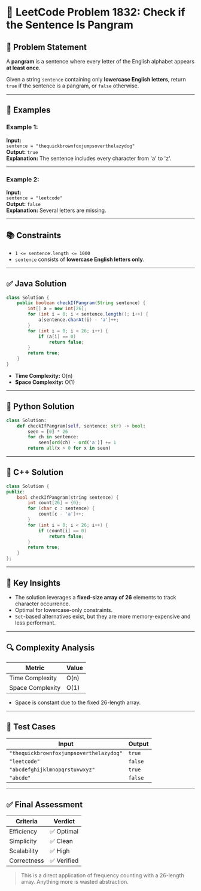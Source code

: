 # 📝 LeetCode Problem 1832: Check if the Sentence Is Pangram

## 📘 Problem Statement

A **pangram** is a sentence where every letter of the English alphabet appears **at least once**.

Given a string `sentence` containing only **lowercase English letters**, return `true` if the sentence is a pangram, or `false` otherwise.

---

## 🧪 Examples

### Example 1:
**Input:**  
`sentence = "thequickbrownfoxjumpsoverthelazydog"`  
**Output:** `true`  
**Explanation:** The sentence includes every character from 'a' to 'z'.

---

### Example 2:
**Input:**  
`sentence = "leetcode"`  
**Output:** `false`  
**Explanation:** Several letters are missing.

---

## 📚 Constraints

- `1 <= sentence.length <= 1000`
- `sentence` consists of **lowercase English letters only**.

---

## ✅ Java Solution

```java
class Solution {
    public boolean checkIfPangram(String sentence) {
        int[] a = new int[26];
        for (int i = 0; i < sentence.length(); i++) {
            a[sentence.charAt(i) - 'a']++;
        }
        for (int i = 0; i < 26; i++) {
            if (a[i] == 0)
                return false;
        }
        return true;
    }
}
```

- **Time Complexity:** O(n)
- **Space Complexity:** O(1)

---

## 🐍 Python Solution

```python
class Solution:
    def checkIfPangram(self, sentence: str) -> bool:
        seen = [0] * 26
        for ch in sentence:
            seen[ord(ch) - ord('a')] += 1
        return all(x > 0 for x in seen)
```

---

## 💠 C++ Solution

```cpp
class Solution {
public:
    bool checkIfPangram(string sentence) {
        int count[26] = {0};
        for (char c : sentence) {
            count[c - 'a']++;
        }
        for (int i = 0; i < 26; i++) {
            if (count[i] == 0)
                return false;
        }
        return true;
    }
};
```

---

## 🧠 Key Insights

- The solution leverages a **fixed-size array of 26** elements to track character occurrence.
- Optimal for lowercase-only constraints.
- `Set`-based alternatives exist, but they are more memory-expensive and less performant.

---

## 🔍 Complexity Analysis

| Metric           | Value         |
|------------------|---------------|
| Time Complexity  | O(n)          |
| Space Complexity | O(1)          |

- Space is constant due to the fixed 26-length array.

---

## 🔬 Test Cases

| Input                                | Output |
|-------------------------------------|--------|
| `"thequickbrownfoxjumpsoverthelazydog"` | `true` |
| `"leetcode"`                        | `false` |
| `"abcdefghijklmnopqrstuvwxyz"`      | `true` |
| `"abcde"`                           | `false` |

---

## ✅ Final Assessment

| Criteria         | Verdict    |
|------------------|------------|
| Efficiency       | ✅ Optimal |
| Simplicity       | ✅ Clean   |
| Scalability      | ✅ High    |
| Correctness      | ✅ Verified|

> This is a direct application of frequency counting with a 26-length array. Anything more is wasted abstraction.


